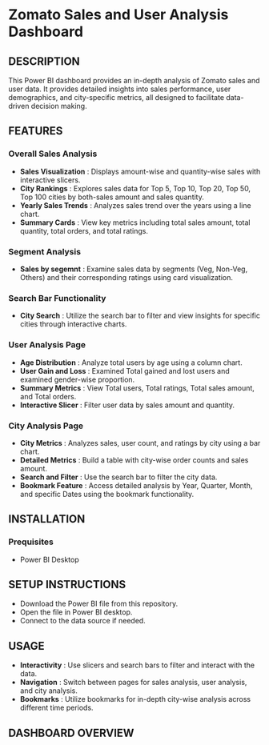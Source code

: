 # Zomato Sales and User Analysis Dashboard

## DESCRIPTION
This Power BI dashboard provides an in-depth analysis of Zomato sales and user data. It provides detailed insights into sales performance, user demographics, and city-specific metrics, all designed to facilitate data-driven decision making.

## FEATURES
### Overall Sales Analysis
* **Sales Visualization** : Displays amount-wise and quantity-wise sales with interactive slicers.
* **City Rankings** : Explores sales data for Top 5, Top 10, Top 20, Top 50, Top 100 cities by both-sales amount and sales quantity.
* **Yearly Sales Trends** : Analyzes sales trend over the years using a line chart.
* **Summary Cards** : View key metrics including total sales amount, total quantity, total orders, and total ratings.

### Segment Analysis
* **Sales by segemnt** : Examine sales data by segments (Veg, Non-Veg, Others) and their corresponding ratings using card visualization.

### Search Bar Functionality
* **City Search** : Utilize the search bar to filter and view insights for specific cities through interactive charts.

### User Analysis Page
* **Age Distribution** : Analyze total users by age using a column chart.
* **User Gain and Loss** : Examined Total gained and lost users and examined gender-wise proportion.
* **Summary Metrics** : View Total users, Total ratings, Total sales amount, and Total orders.
* **Interactive Slicer** : Filter user data by sales amount and quantity.

### City Analysis Page
* **City Metrics** : Analyzes sales, user count, and ratings by city using a bar chart.
* **Detailed Metrics** : Build a table with city-wise order counts and sales amount.
* **Search and Filter** : Use the search bar to filter the city data.
* **Bookmark Feature** : Access detailed analysis by Year, Quarter, Month, and specific Dates using the bookmark functionality.

## INSTALLATION
### Prequisites
* Power BI Desktop

## SETUP INSTRUCTIONS
* Download the Power BI file from this repository.
* Open the file in Power BI desktop.
* Connect to the data source if needed.

## USAGE
* **Interactivity** : Use slicers and search bars to filter and interact with the data.
* **Navigation** : Switch between pages for sales analysis, user analysis, and city analysis.
* **Bookmarks** : Utilize bookmarks for in-depth city-wise analysis across different time periods.

## DASHBOARD OVERVIEW

